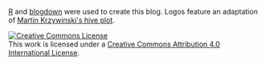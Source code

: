 [R](https://www.r-project.org/) and [blogdown](https://github.com/rstudio/blogdown) were used to create this blog. Logos feature an adaptation of [Martin Krzywinski's hive plot](http://hiveplot.com/).

<a rel="license" href="http://creativecommons.org/licenses/by/4.0/"><img alt="Creative Commons License" style="border-width:0" src="https://i.creativecommons.org/l/by/4.0/88x31.png" /></a><br />This work is licensed under a <a rel="license" href="http://creativecommons.org/licenses/by/4.0/">Creative Commons Attribution 4.0 International License</a>.
